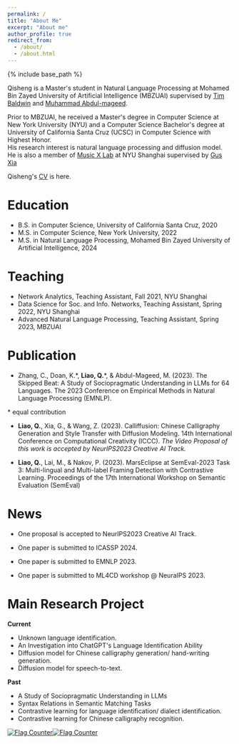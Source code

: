 ```yaml
---
permalink: /
title: "About Me"
excerpt: "About me"
author_profile: true
redirect_from: 
  - /about/
  - /about.html
---
```


{% include base_path %}

Qisheng is a Master's student in Natural Language Processing at Mohamed Bin Zayed University of Artificial Intelligence (MBZUAI) supervised by <a href="https://people.eng.unimelb.edu.au/tbaldwin/" target="_blank">Tim Baldwin</a> and <a href="https://mageed.arts.ubc.ca/" target="_blank">Muhammad Abdul-mageed</a>. 

Prior to MBZUAI, he received a Master's degree in Computer Science at New York University (NYU) and a Computer Science Bachelor's degree at University of California Santa Cruz (UCSC) in Computer Science with Highest Honor.\
His research interest is natural language processing and diffusion model.\
He is also a member of <a href="http://musicxlab.com/#/index" target="_blank">Music X Lab</a> at NYU Shanghai supervised by <a href="http://www.musicxlab.com/members/gus/" target="_blank">Gus Xia</a>

 Qisheng's <a href="../files/resume_liao_v4.pdf" target="_blank">CV</a> is here.
<!-- Qisheng's <a href="../files/resume_qisheng_liao_5_2.pdf" target="_blank">CV</a> is here. -->

Education
======
* B.S. in Computer Science, University of California Santa Cruz, 2020
* M.S. in Computer Science, New York University, 2022
* M.S. in Natural Language Processing, Mohamed Bin Zayed University of Artificial Intelligence, 2024

Teaching
======
* Network Analytics, Teaching Assistant, Fall 2021, NYU Shanghai
* Data Science for Soc. and Info. Networks, Teaching Assistant, Spring 2022, NYU Shanghai
* Advanced Natural Language Processing, Teaching Assistant, Spring 2023, MBZUAI

Publication
======
* Zhang, C., Doan, K.\*, **Liao, Q.**\*, & Abdul-Mageed, M. (2023). The Skipped Beat: A Study of Sociopragmatic Understanding in LLMs for 64 Languages. The 2023 Conference on Empirical Methods in Natural Language Processing (EMNLP).

\* equal contribution

* **Liao, Q.**, Xia, G., & Wang, Z. (2023). Calliffusion: Chinese Calligraphy Generation and Style Transfer with Diffusion Modeling. 14th International Conference on Computational Creativity (ICCC).
*The Video Proposal of this work is accepted by NeurIPS2023 Creative AI Track.*
  
  
* **Liao, Q.**, Lai, M., & Nakov, P. (2023). MarsEclipse at SemEval-2023 Task 3: Multi-lingual and Multi-label Framing Detection with Contrastive Learning. Proceedings of the 17th International Workshop on Semantic Evaluation (SemEval)

News
======
* One proposal is accepted to NeurIPS2023 Creative AI Track.

* One paper is submitted to ICASSP 2024.

* One paper is submitted to EMNLP 2023.
  
* One paper is submitted to ML4CD workshop @ NeuraIPS 2023.

Main Research Project
======

**Current**
* Unknown language identification. 
* An Investigation into ChatGPT's Language Identification Ability
* Diffusion model for Chinese calligraphy generation/ hand-writing generation.
* Diffusion model for speech-to-text.

**Past**
* A Study of Sociopragmatic Understanding in LLMs 
* Syntax Relations in Semantic Matching Tasks
* Contrastive learning for language identification/ dialect identification. 
* Contrastive learning for Chinese calligraphy recognition. 


<div class="hitcounter"><a href="https://info.flagcounter.com/C7EE"><img src="https://s11.flagcounter.com/count2/C7EE/bg_FFFFFF/txt_000000/border_CCCCCC/columns_2/maxflags_10/viewers_0/labels_0/pageviews_0/flags_0/percent_0/" alt="Flag Counter" border="0"></a><a href="https://info.flagcounter.com/Q62t"><img src="https://s11.flagcounter.com/map/Q62t/size_t/txt_000000/border_CCCCCC/pageviews_0/viewers_0/flags_0/" alt="Flag Counter" border="0"></a></div>
